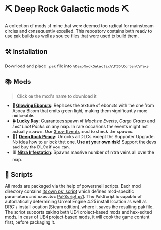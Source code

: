 # ⛏ Deep Rock Galactic mods ⛏

A collection of mods of mine that were deemed too radical for mainstream circles and consequently expelled. This repository contains both ready to use pak builds as well as source files that were used to build them.

## 🛠 Installation

Download and place `.pak` file into `%DeepRockGalactic%\FSD\Content\Paks`

## 📚 Mods
> Click on the mod's name to download it
- 🥜 **[Glowing Ebonuts]**: Replaces the texture of ebonuts with the one from Apoca Bloom that emits green light, making them significantly more noticeable.
- 🍀 **[Lucky Day]**: Guarantees spawn of *Machine Events*, *Cargo Crates* and *Lost Loot Packs* on any map. In rare occasions the events might not actually spawn. Use [Show Events] mod to check the spawns.
- 🏴‍☠️ **[Deep Rock Piracy]**: Unlocks all DLCs except the Supporter Upgrade. No idea how to unlock that one. **Use at your own risk!** Support the devs and buy the DLCs if you can.
- 🟥 **[Nitra Infestation]**: Spawns massive number of nitra veins all over the map.

## 📜 Scripts
All mods are packaged via the help of powershell scripts. Each mod directory contains [its own ps1 script](./GlowingEbonuts/GlowingEbonuts.ps1) which defines mod-specific parameters and executes [PakScript.ps1](./PakScript.ps1).
The PakScript is capable of automatically determining Unreal Engine 4.25 install location as well as DRG's install location (Steam edition), where it saves the resulting pak file.
The script supports paking both UE4 project-based mods and hex-edited mods. In case of UE4 project-based mods, it will cook the game content first, before packaging it.

[Show Events]: https://github.com/ArcticEcho/DRG-Mods/tree/c91790e4bf2d70006ef3d911ab97fac67fd5f232/Quality%20of%20Life/HUD#show-events---v111

[Glowing Ebonuts]: https://github.com/humping-koala/drg-mods/raw/master/build/Glowing%20Ebonuts%20-%20V1.0%20_P.pak
[Lucky Day]: https://github.com/humping-koala/drg-mods/raw/master/build/Lucky%20Day%20-%20V1.0%20_P.pak
[Deep Rock Piracy]: https://github.com/humping-koala/drg-mods/raw/master/build/Deep%20Rock%20Piracy%20-%20V1.0%20_P.pak
[Nitra Infestation]: https://github.com/humping-koala/drg-mods/raw/master/build/Nitra%20Infestation%20-%20V1.0%20_P.pak